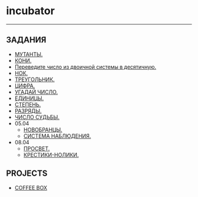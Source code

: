 # incubator

<hr>
<h2>ЗАДАНИЯ</h2>
<ul>
        <li><a href="https://github.com/dubikvlad/incubator/blob/main/Base4/1/1.cpp">МУТАНТЫ.</a></li>
        <li><a href="https://github.com/dubikvlad/incubator/blob/main/Base4/1/2.cpp">КОНИ.</a></li>
        <li><a href="https://github.com/dubikvlad/incubator/blob/main/Base4/1/3.cpp">Переведите число из двоичной системы в десятичную.</a></li>
        <li><a href="https://github.com/dubikvlad/incubator/blob/main/Base4/2/1.cpp">НОК.</a></li>
        <li><a href="https://github.com/dubikvlad/incubator/blob/main/Base4/2/2.cpp">ТРЕУГОЛЬНИК.</a></li>
        <li><a href="https://github.com/dubikvlad/incubator/blob/main/Base4/2/3.cpp">ЦИФРА.</a></li>
        <li><a href="https://github.com/dubikvlad/incubator/blob/main/Base4/2/4.cpp">УГАДАЙ ЧИСЛО.</a></li>
        <li><a href="https://github.com/dubikvlad/incubator/blob/main/Base4/3/111111.cpp">ЕДИНИЦЫ.</a></li>
        <li><a href="https://github.com/dubikvlad/incubator/blob/main/Base4/3/pow.cpp">СТЕПЕНЬ.</a></li>
        <li><a href="https://github.com/dubikvlad/incubator/blob/main/Base4/4/discharges(razrjady).cpp">РАЗРЯДЫ.</a></li>
        <li><a href="https://github.com/dubikvlad/incubator/blob/main/Base4/4/fate_number.cpp">ЧИСЛО СУДЬБЫ.</a></li>
    <li> 05.04
        <ul>
            <li><a href="https://github.com/dubikvlad/incubator/blob/main/Base4/5/solders.cpp">НОВОБРАНЦЫ.</a></li>
            <li><a href="https://github.com/dubikvlad/incubator/blob/main/Base4/5/surveillance_system.cpp">СИСТЕМА НАБЛЮДЕНИЯ.</a></li>
        </ul>
    </li>
    <li> 08.04
        <ul>
            <li><a href="https://github.com/dubikvlad/incubator/blob/main/Base4/6/cube.cpp">ПРОСВЕТ.</a></li>
            <li><a href="https://github.com/dubikvlad/incubator/blob/main/Base4/6/game.cpp">КРЕСТИКИ-НОЛИКИ.</a></li>
        </ul>
    </li>
</ul>
<h2>PROJECTS</h2>
    <ul>
        <li><a href="https://github.com/dubikvlad/incubator/blob/main/Base4/Coffee/CoffeeBox.cpp">COFFEE BOX</li>
    </ul>

